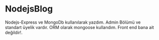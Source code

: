 # NodejsBlog
Nodejs-Express ve MongoDb kullanılarak yazdım.
Admin Bölümü ve standart üyelik vardır.
ORM olarak mongoose kullandım.
Front end bana ait değildir!.
